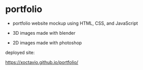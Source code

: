 # portfolio

- portfolio website mockup using HTML, CSS, and JavaScript

- 3D images made with blender

- 2D images made with photoshop

deployed site:

https://xoctavio.github.io/portfolio/
